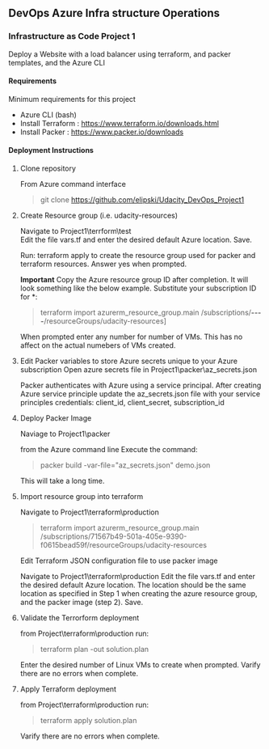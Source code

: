 ## DevOps Azure Infra structure Operations ##
### Infrastructure as Code Project 1 ###

Deploy a Website with a load balancer using terraform, and packer templates, and the Azure CLI  

#### Requirements ####
Minimum requirements for this project

* Azure CLI (bash) 
* Install Terraform   : https://www.terraform.io/downloads.html
* Install Packer      : https://www.packer.io/downloads


#### Deployment Instructions ####

1. Clone repository 

    From Azure command interface 
    > git clone https://github.com/elipski/Udacity_DevOps_Project1

2. Create Resource group (i.e. udacity-resources)

    Navigate to Project1\terrform\test\
    Edit the file vars.tf and enter the desired default Azure location. Save.

    Run: terraform apply to create the resource group used for packer and terraform resources.
    Answer yes when prompted.

    **Important**
    Copy the Azure resource group ID after completion. It will look something like the below example. Substitute your subscription ID for *:

    > terraform import azurerm_resource_group.main /subscriptions/********-****-****-****-************/resourceGroups/udacity-resources]

    When prompted enter any number for number of VMs. This has no affect on the actual numebers of VMs created.

3. Edit Packer variables to store Azure secrets unique to your Azure subscription 
    Open azure secrets file in Project1\packer\az_secrets.json

    Packer authenticates with Azure using a service principal. After creating Azure service principle update the az_secrets.json file with your service principles credentials: 
    client_id, 
    client_secret,
    subscription_id

4. Deploy Packer Image 

    Naviage to Project1\packer
    
    from the Azure command line Execute the command:

    > packer build -var-file="az_secrets.json" demo.json

    This will take a long time.

5. Import resource group into terraform

    Navigate to Project1\terraform\production
    
    > terraform import azurerm_resource_group.main /subscriptions/71567b49-501a-405e-9390-f0615bead59f/resourceGroups/udacity-resources
    
    Edit Terraform JSON configuration file to use packer image

    Navigate to Project1\terraform\production
    Edit the file vars.tf and enter the desired default Azure location. The location should be the same location as specified in Step 1 when creating the azure resource group, and the packer image (step 2). Save. 
    
6. Validate the Terrorform deployment

    from Project\terraform\production run:

    > terraform plan -out solution.plan

    Enter the desired number of Linux VMs to create when prompted. 
    Varify there are no errors when complete.

7. Apply Terraform deployment  

    from Project\terraform\production run:

    >terraform apply solution.plan
    
    Varify there are no errors when complete.